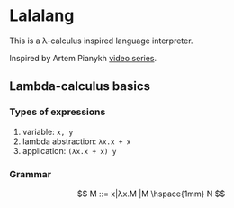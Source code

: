 # Lalalang

This is a λ-calculus inspired language interpreter.

Inspired by Artem Pianykh [video series](https://youtu.be/qRHJ4qcFbNE?si=tvEnHI8P20w-ZjH6).

## Lambda-calculus basics

### Types of expressions

1. variable:
   ```x, y```
2. lambda abstraction:
  ```λx.x + x```
3. application:
  ```(λx.x + x) y```
  
### Grammar

$$
M ::= x|λx.M |M \hspace{1mm} N
$$
